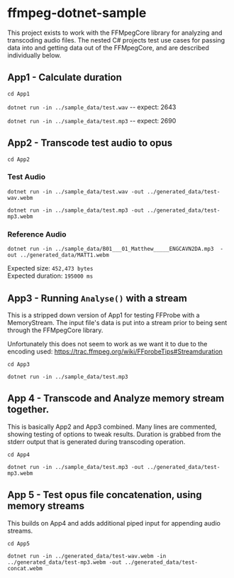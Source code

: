 # ffmpeg-dotnet-sample

This project exists to work with the FFMpegCore library for analyzing and transcoding audio files. The nested C# projects test use cases for passing data into and getting data out of the FFMpegCore, and are described individually below.

## App1 - Calculate duration

`cd App1`

`dotnet run -in ../sample_data/test.wav` -- expect: 2643

`dotnet run -in ../sample_data/test.mp3` -- expect: 2690

## App2 - Transcode test audio to opus

`cd App2`


### Test Audio

`dotnet run -in ../sample_data/test.wav -out ../generated_data/test-wav.webm`

`dotnet run -in ../sample_data/test.mp3 -out ../generated_data/test-mp3.webm`

### Reference Audio

`dotnet run -in ../sample_data/B01___01_Matthew_____ENGCAVN2DA.mp3  -out ../generated_data/MATT1.webm`

Expected size: `452,473 bytes`<br />
Expected duration: `195000 ms`

## App3 - Running `Analyse()` with a stream

This is a stripped down version of App1 for testing FFProbe with a MemoryStream. The input file's data is put into a stream prior to being sent through the FFMpegCore library.

Unfortunately this does not seem to work as we want it to due to the encoding used: https://trac.ffmpeg.org/wiki/FFprobeTips#Streamduration

`cd App3`

`dotnet run -in ../sample_data/test.mp3`


## App 4 - Transcode and Analyze memory stream together.

This is basically App2 and App3 combined. Many lines are commented, showing testing of options to tweak results. Duration is grabbed from the stderr output that is generated during transcoding operation.

`cd App4`

`dotnet run -in ../sample_data/test.mp3 -out ../generated_data/test-mp3.webm`

## App 5 - Test opus file concatenation, using memory streams

This builds on App4 and adds additional piped input for appending audio streams.

`cd App5`

`dotnet run -in ../generated_data/test-wav.webm -in ../generated_data/test-mp3.webm -out ../generated_data/test-concat.webm`


